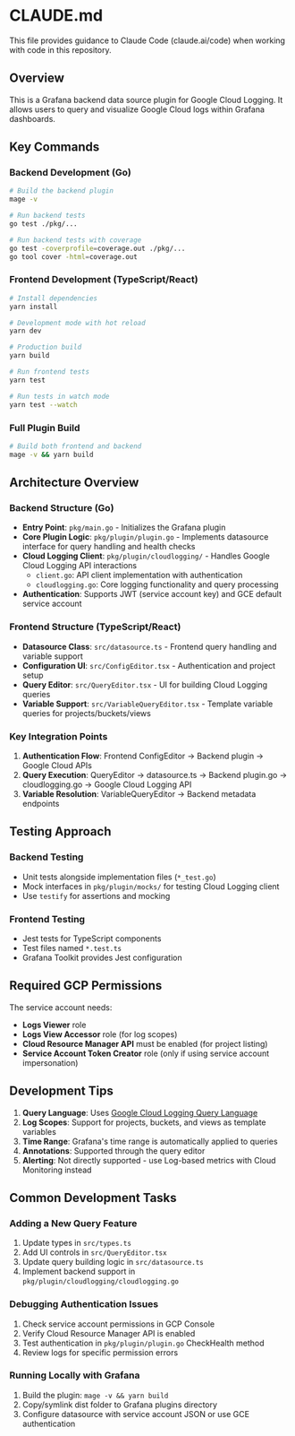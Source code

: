 # CLAUDE.md

This file provides guidance to Claude Code (claude.ai/code) when working with code in this repository.

## Overview

This is a Grafana backend data source plugin for Google Cloud Logging. It allows users to query and visualize Google Cloud logs within Grafana dashboards.

## Key Commands

### Backend Development (Go)
```bash
# Build the backend plugin
mage -v

# Run backend tests
go test ./pkg/...

# Run backend tests with coverage
go test -coverprofile=coverage.out ./pkg/...
go tool cover -html=coverage.out
```

### Frontend Development (TypeScript/React)
```bash
# Install dependencies
yarn install

# Development mode with hot reload
yarn dev

# Production build
yarn build

# Run frontend tests
yarn test

# Run tests in watch mode
yarn test --watch
```

### Full Plugin Build
```bash
# Build both frontend and backend
mage -v && yarn build
```

## Architecture Overview

### Backend Structure (Go)
- **Entry Point**: `pkg/main.go` - Initializes the Grafana plugin
- **Core Plugin Logic**: `pkg/plugin/plugin.go` - Implements datasource interface for query handling and health checks
- **Cloud Logging Client**: `pkg/plugin/cloudlogging/` - Handles Google Cloud Logging API interactions
  - `client.go`: API client implementation with authentication
  - `cloudlogging.go`: Core logging functionality and query processing
- **Authentication**: Supports JWT (service account key) and GCE default service account

### Frontend Structure (TypeScript/React)
- **Datasource Class**: `src/datasource.ts` - Frontend query handling and variable support
- **Configuration UI**: `src/ConfigEditor.tsx` - Authentication and project setup
- **Query Editor**: `src/QueryEditor.tsx` - UI for building Cloud Logging queries
- **Variable Support**: `src/VariableQueryEditor.tsx` - Template variable queries for projects/buckets/views

### Key Integration Points
1. **Authentication Flow**: Frontend ConfigEditor → Backend plugin → Google Cloud APIs
2. **Query Execution**: QueryEditor → datasource.ts → Backend plugin.go → cloudlogging.go → Google Cloud Logging API
3. **Variable Resolution**: VariableQueryEditor → Backend metadata endpoints

## Testing Approach

### Backend Testing
- Unit tests alongside implementation files (`*_test.go`)
- Mock interfaces in `pkg/plugin/mocks/` for testing Cloud Logging client
- Use `testify` for assertions and mocking

### Frontend Testing
- Jest tests for TypeScript components
- Test files named `*.test.ts`
- Grafana Toolkit provides Jest configuration

## Required GCP Permissions

The service account needs:
- **Logs Viewer** role
- **Logs View Accessor** role (for log scopes)
- **Cloud Resource Manager API** must be enabled (for project listing)
- **Service Account Token Creator** role (only if using service account impersonation)

## Development Tips

1. **Query Language**: Uses [Google Cloud Logging Query Language](https://cloud.google.com/logging/docs/view/logging-query-language)
2. **Log Scopes**: Support for projects, buckets, and views as template variables
3. **Time Range**: Grafana's time range is automatically applied to queries
4. **Annotations**: Supported through the query editor
5. **Alerting**: Not directly supported - use Log-based metrics with Cloud Monitoring instead

## Common Development Tasks

### Adding a New Query Feature
1. Update types in `src/types.ts`
2. Add UI controls in `src/QueryEditor.tsx`
3. Update query building logic in `src/datasource.ts`
4. Implement backend support in `pkg/plugin/cloudlogging/cloudlogging.go`

### Debugging Authentication Issues
1. Check service account permissions in GCP Console
2. Verify Cloud Resource Manager API is enabled
3. Test authentication in `pkg/plugin/plugin.go` CheckHealth method
4. Review logs for specific permission errors

### Running Locally with Grafana
1. Build the plugin: `mage -v && yarn build`
2. Copy/symlink dist folder to Grafana plugins directory
3. Configure datasource with service account JSON or use GCE authentication